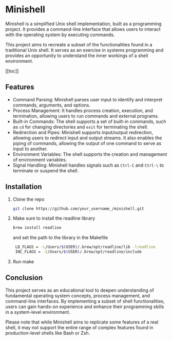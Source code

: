 # Minishell

Minishell is a simplified Unix shell implementation, built as a programming project. It provides a command-line interface that allows users to interact with the operating system by executing commands.

This project aims to recreate a subset of the functionalities found in a traditional Unix shell. It serves as an exercise in systems programming and provides an opportunity to understand the inner workings of a shell environment.


[[toc]]


## Features

- Command Parsing: Minishell parses user input to identify and interpret commands, arguments, and options.
- Process Management: It handles process creation, execution, and termination, allowing users to run commands and external programs.
- Built-in Commands: The shell supports a set of built-in commands, such as `cd` for changing directories and `exit` for terminating the shell.
- Redirection and Pipes: Minishell supports input/output redirection, allowing users to redirect input and output streams. It also enables the piping of commands, allowing the output of one command to serve as input to another.
- Environment Variables: The shell supports the creation and management of environment variables.
- Signal Handling: Minishell handles signals such as `Ctrl-C` and `Ctrl-\` to terminate or suspend the shell.

## Installation

1. Clone the repo
   ```sh
   git clone https://github.com/your_username_/minishell.git
    ```
2. Make sure to install the readline library
   ```sh
   brew install readline
   ```
   and set the path to the library in the Makefile
   ```sh
    LD_FLAGS = -L/Users/$(USER)/.brew/opt/readline/lib -lreadline
    INC_FLAGS = -I/Users/$(USER)/.brew/opt/readline/include
    ```
3. Run make


## Conclusion

This project serves as an educational tool to deepen understanding of fundamental operating system concepts, process management, and command-line interfaces. By implementing a subset of shell functionalities, users can gain hands-on experience and enhance their programming skills in a system-level environment.

Please note that while Minishell aims to replicate some features of a real shell, it may not support the entire range of complex features found in production-level shells like Bash or Zsh.
